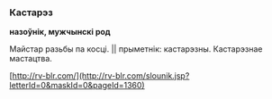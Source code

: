 ### Кастарэз
**назоўнік, мужчынскі род**

Майстар разьбы па косці. || прыметнік: кастарэзны. Кастарэзнае мастацтва.

<a rel="author">[http://rv-blr.com/](http://rv-blr.com/slounik.jsp?letterId=0&maskId=0&pageId=1360)</a>
